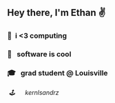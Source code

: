 ## Hey there, I'm Ethan ✌️

### 🧮 &nbsp;i <3 computing

### 💾 &nbsp; software is cool

### 🎓 &nbsp; grad student @ Louisville

###### &nbsp;🕹️  &nbsp;&nbsp;&nbsp;&nbsp; kernlsandrz

